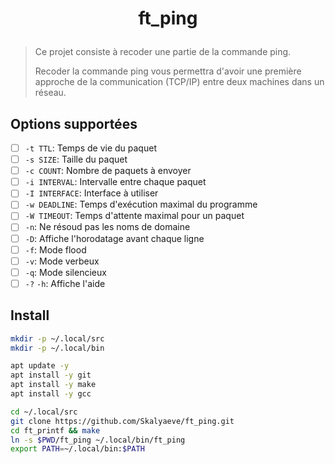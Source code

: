 # <p align="center">ft_ping</p>
> Ce projet consiste à recoder une partie de la commande ping.
>
>Recoder la commande ping vous permettra d'avoir une première approche de la communication (TCP/IP) entre deux machines dans un réseau.

## Options supportées
- [ ] `-t TTL`: Temps de vie du paquet
- [ ] `-s SIZE`: Taille du paquet
- [ ] `-c COUNT`: Nombre de paquets à envoyer
- [ ] `-i INTERVAL`: Intervalle entre chaque paquet
- [ ] `-I INTERFACE`: Interface à utiliser
- [ ] `-w DEADLINE`: Temps d'exécution maximal du programme
- [ ] `-W TIMEOUT`: Temps d'attente maximal pour un paquet
- [ ] `-n`: Ne résoud pas les noms de domaine
- [ ] `-D`: Affiche l'horodatage avant chaque ligne
- [ ] `-f`: Mode flood
- [ ] `-v`: Mode verbeux
- [ ] `-q`: Mode silencieux
- [ ] `-?` `-h`: Affiche l'aide

## Install
```bash
mkdir -p ~/.local/src
mkdir -p ~/.local/bin

apt update -y
apt install -y git
apt install -y make
apt install -y gcc
```

```bash
cd ~/.local/src
git clone https://github.com/Skalyaeve/ft_ping.git
cd ft_printf && make
ln -s $PWD/ft_ping ~/.local/bin/ft_ping
export PATH=~/.local/bin:$PATH
```
